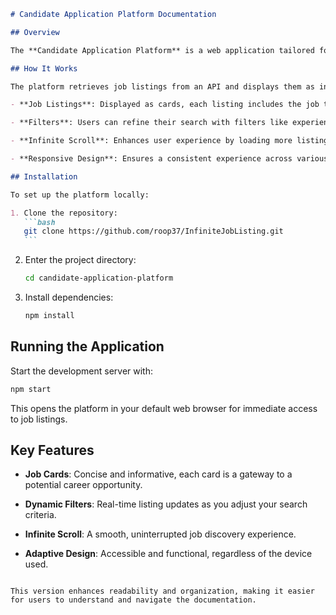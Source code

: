 ````markdown
# Candidate Application Platform Documentation

## Overview

The **Candidate Application Platform** is a web application tailored for job seekers, offering a streamlined process for exploring and applying to job openings. It features a user-centric design with functionalities such as job filtering, infinite scrolling, and a responsive layout.

## How It Works

The platform retrieves job listings from an API and displays them as interactive cards, providing users with detailed job information and the ability to apply directly. Key features include:

- **Job Listings**: Displayed as cards, each listing includes the job title, company, location, description, required experience, and an application link.

- **Filters**: Users can refine their search with filters like experience, company, location, work type (remote/on-site), tech stack, role, and salary.

- **Infinite Scroll**: Enhances user experience by loading more listings as the user scrolls, removing the need for pagination.

- **Responsive Design**: Ensures a consistent experience across various devices and screen sizes.

## Installation

To set up the platform locally:

1. Clone the repository:
   ```bash
   git clone https://github.com/roop37/InfiniteJobListing.git
   ```
````

2. Enter the project directory:

   ```bash
   cd candidate-application-platform
   ```

3. Install dependencies:
   ```bash
   npm install
   ```

## Running the Application

Start the development server with:

```bash
npm start
```

This opens the platform in your default web browser for immediate access to job listings.

## Key Features

- **Job Cards**: Concise and informative, each card is a gateway to a potential career opportunity.

- **Dynamic Filters**: Real-time listing updates as you adjust your search criteria.

- **Infinite Scroll**: A smooth, uninterrupted job discovery experience.

- **Adaptive Design**: Accessible and functional, regardless of the device used.

```

This version enhances readability and organization, making it easier for users to understand and navigate the documentation.
```
